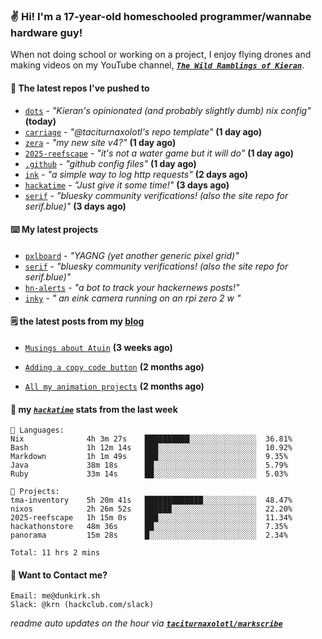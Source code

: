 ### ✌️ Hi! I'm a 17-year-old homeschooled programmer/wannabe hardware guy!

When not doing school or working on a project, I enjoy flying drones and making videos on my YouTube channel, [**_`The Wild Ramblings of Kieran`_**](https://youtube.com/@kieran.rambles).

#### 👷 The latest repos I've pushed to

- [`dots`](https://github.com/taciturnaxolotl/dots) - _"Kieran's opinionated (and probably slightly dumb) nix config"_ **(today)**
- [`carriage`](https://github.com/taciturnaxolotl/carriage) - _"@taciturnaxolotl's repo template"_ **(1 day ago)**
- [`zera`](https://github.com/taciturnaxolotl/zera) - _"my new site v4?"_ **(1 day ago)**
- [`2025-reefscape`](https://github.com/df1317/2025-reefscape) - _"it's not a water game but it will do"_ **(1 day ago)**
- [`.github`](https://github.com/taciturnaxolotl/.github) - _"github config files"_ **(1 day ago)**
- [`ink`](https://github.com/taciturnaxolotl/ink) - _"a simple way to log http requests"_ **(2 days ago)**
- [`hackatime`](https://github.com/hackclub/hackatime) - _"Just give it some time!"_ **(3 days ago)**
- [`serif`](https://github.com/taciturnaxolotl/serif) - _"bluesky community verifications! (also the site repo for serif.blue)"_ **(3 days ago)**

#### ⌨️ My latest projects

- [`pxlboard`](https://github.com/taciturnaxolotl/pxlboard) - _"YAGNG (yet another generic pixel grid)"_
- [`serif`](https://github.com/taciturnaxolotl/serif) - _"bluesky community verifications! (also the site repo for serif.blue)"_
- [`hn-alerts`](https://github.com/taciturnaxolotl/hn-alerts) - _"a bot to track your hackernews posts!"_
- [`inky`](https://github.com/taciturnaxolotl/inky) - _" an eink camera running on an rpi zero 2 w "_

#### 🗒️ the latest posts from my [blog](https://dunkirk.sh)

- [`Musings about Atuin`](https://dunkirk.sh/blog/atuin/) **(3 weeks ago)**

- [`Adding a copy code button`](https://dunkirk.sh/blog/adding-a-copy-button/) **(2 months ago)**

- [`All my animation projects`](https://dunkirk.sh/blog/my-animations/) **(2 months ago)**



#### 📡 my [_`hackatime`_](https://waka.hackclub.com) stats from the last week

```text
💾 Languages:
Nix              4h 3m 27s    ██████████░░░░░░░░░░░░░░░  36.81%
Bash             1h 12m 14s   ███░░░░░░░░░░░░░░░░░░░░░░  10.92%
Markdown         1h 1m 49s    ███░░░░░░░░░░░░░░░░░░░░░░  9.35%
Java             38m 18s      ██░░░░░░░░░░░░░░░░░░░░░░░  5.79%
Ruby             33m 14s      ██░░░░░░░░░░░░░░░░░░░░░░░  5.03%

💼 Projects:
tma-inventory    5h 20m 41s   █████████████░░░░░░░░░░░░  48.47%
nixos            2h 26m 52s   ██████░░░░░░░░░░░░░░░░░░░  22.20%
2025-reefscape   1h 15m 0s    ███░░░░░░░░░░░░░░░░░░░░░░  11.34%
hackathonstore   48m 36s      ██░░░░░░░░░░░░░░░░░░░░░░░  7.35%
panorama         15m 28s      █░░░░░░░░░░░░░░░░░░░░░░░░  2.34%

Total: 11 hrs 2 mins
```

#### 📮 Want to Contact me?

```text
Email: me@dunkirk.sh
Slack: @krn (hackclub.com/slack)
```

_readme auto updates on the hour via [**`taciturnaxolotl/markscribe`**](https://github.com/taciturnaxolotl/markscribe)_
